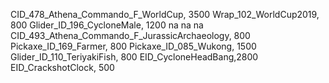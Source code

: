 CID_478_Athena_Commando_F_WorldCup, 3500
Wrap_102_WorldCup2019, 800
Glider_ID_196_CycloneMale, 1200
na
na
na
CID_493_Athena_Commando_F_JurassicArchaeology, 800
Pickaxe_ID_169_Farmer, 800
Pickaxe_ID_085_Wukong, 1500
Glider_ID_110_TeriyakiFish, 800
EID_CycloneHeadBang,2800
EID_CrackshotClock, 500
